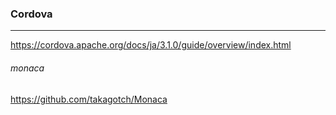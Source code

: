 ### Cordova
---
https://cordova.apache.org/docs/ja/3.1.0/guide/overview/index.html

###### monaca
https://github.com/takagotch/Monaca



```
```

```
```

```
```


